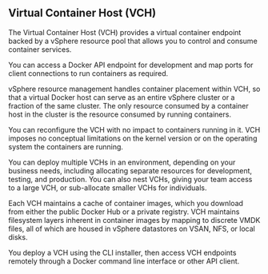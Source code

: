 ## Virtual Container Host (VCH)

The Virtual Container Host (VCH) provides a virtual container endpoint backed by a vSphere resource pool that allows you to control and consume container services. 

You can access a Docker API endpoint for development and map ports for client connections to run containers as required.

vSphere resource management handles container placement within VCH, so that a virtual Docker host can serve as an entire vSphere cluster or a fraction of the same cluster. The only resource consumed by a container host in the cluster is the resource consumed by running containers.

You can reconfigure the VCH with no impact to containers running in it. VCH imposes no conceptual limitations on the kernel version or on the operating system the containers are running.  

You can deploy multiple VCHs in an environment, depending on your business needs, including allocating separate resources for development, testing, and production. 
You can also nest VCHs, giving your team access to a large VCH, or sub-allocate smaller VCHs for individuals.

Each VCH maintains a cache of container images, which you download from either the public Docker Hub or a private registry. VCH maintains filesystem layers inherent in container images by mapping to discrete VMDK files, all of which are housed in vSphere datastores on VSAN, NFS, or local disks.

You deploy a VCH using the CLI installer, then access VCH endpoints remotely through a Docker command line interface or other API client.




